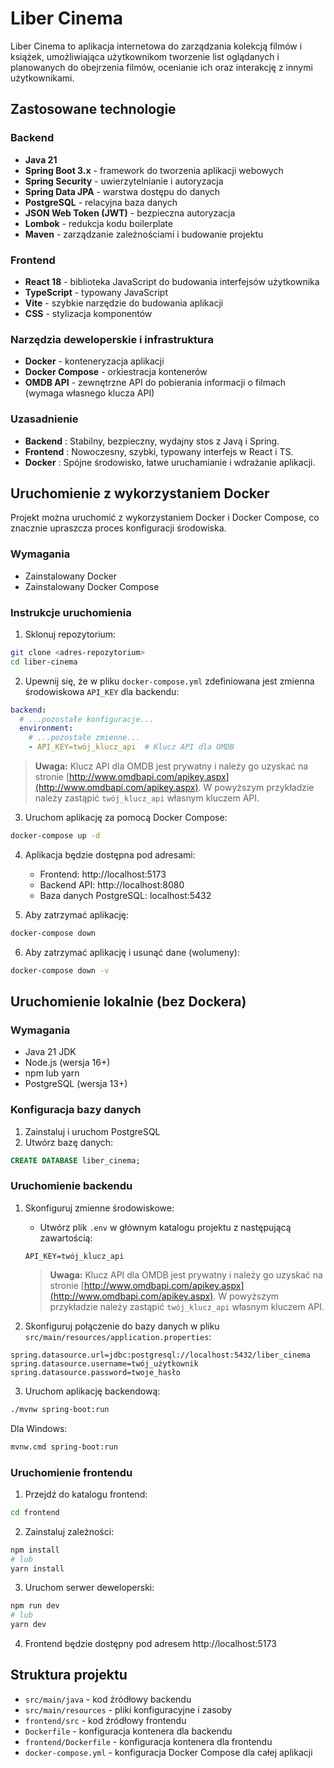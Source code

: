 # Liber Cinema

Liber Cinema to aplikacja internetowa do zarządzania kolekcją filmów i książek, umożliwiająca użytkownikom tworzenie list oglądanych i planowanych do obejrzenia filmów, ocenianie ich oraz interakcję z innymi użytkownikami.

## Zastosowane technologie

### Backend
- **Java 21**
- **Spring Boot 3.x** - framework do tworzenia aplikacji webowych
- **Spring Security** - uwierzytelnianie i autoryzacja
- **Spring Data JPA** - warstwa dostępu do danych
- **PostgreSQL** - relacyjna baza danych
- **JSON Web Token (JWT)** - bezpieczna autoryzacja
- **Lombok** - redukcja kodu boilerplate
- **Maven** - zarządzanie zależnościami i budowanie projektu

### Frontend
- **React 18** - biblioteka JavaScript do budowania interfejsów użytkownika
- **TypeScript** - typowany JavaScript
- **Vite** - szybkie narzędzie do budowania aplikacji
- **CSS** - stylizacja komponentów

### Narzędzia deweloperskie i infrastruktura
- **Docker** - konteneryzacja aplikacji
- **Docker Compose** - orkiestracja kontenerów
- **OMDB API** - zewnętrzne API do pobierania informacji o filmach (wymaga własnego klucza API)

### Uzasadnienie
- **Backend** : Stabilny, bezpieczny, wydajny stos z Javą i Spring.
- **Frontend** : Nowoczesny, szybki, typowany interfejs w React i TS.
- **Docker** : Spójne środowisko, łatwe uruchamianie i wdrażanie aplikacji.

## Uruchomienie z wykorzystaniem Docker

Projekt można uruchomić z wykorzystaniem Docker i Docker Compose, co znacznie upraszcza proces konfiguracji środowiska.

### Wymagania
- Zainstalowany Docker
- Zainstalowany Docker Compose

### Instrukcje uruchomienia

1. Sklonuj repozytorium:
```bash
git clone <adres-repozytorium>
cd liber-cinema
```

2. Upewnij się, że w pliku `docker-compose.yml` zdefiniowana jest zmienna środowiskowa `API_KEY` dla backendu:
```yaml
backend:
  # ...pozostałe konfiguracje...
  environment:
    # ...pozostałe zmienne...
    - API_KEY=twój_klucz_api  # Klucz API dla OMDB
```

> **Uwaga:** Klucz API dla OMDB jest prywatny i należy go uzyskać na stronie [http://www.omdbapi.com/apikey.aspx](http://www.omdbapi.com/apikey.aspx). W powyższym przykładzie należy zastąpić `twój_klucz_api` własnym kluczem API.

3. Uruchom aplikację za pomocą Docker Compose:
```bash
docker-compose up -d
```

4. Aplikacja będzie dostępna pod adresami:
   - Frontend: http://localhost:5173
   - Backend API: http://localhost:8080
   - Baza danych PostgreSQL: localhost:5432 

5. Aby zatrzymać aplikację:
```bash
docker-compose down
```

6. Aby zatrzymać aplikację i usunąć dane (wolumeny):
```bash
docker-compose down -v
```

## Uruchomienie lokalnie (bez Dockera)

### Wymagania
- Java 21 JDK
- Node.js (wersja 16+)
- npm lub yarn
- PostgreSQL (wersja 13+)

### Konfiguracja bazy danych
1. Zainstaluj i uruchom PostgreSQL
2. Utwórz bazę danych:
```sql
CREATE DATABASE liber_cinema;
```

### Uruchomienie backendu
1. Skonfiguruj zmienne środowiskowe:
   - Utwórz plik `.env` w głównym katalogu projektu z następującą zawartością:
   ```
   API_KEY=twój_klucz_api
   ```
   
   > **Uwaga:** Klucz API dla OMDB jest prywatny i należy go uzyskać na stronie [http://www.omdbapi.com/apikey.aspx](http://www.omdbapi.com/apikey.aspx). W powyższym przykładzie należy zastąpić `twój_klucz_api` własnym kluczem API.

2. Skonfiguruj połączenie do bazy danych w pliku `src/main/resources/application.properties`:
```properties
spring.datasource.url=jdbc:postgresql://localhost:5432/liber_cinema
spring.datasource.username=twój_użytkownik
spring.datasource.password=twoje_hasło
```

3. Uruchom aplikację backendową:
```bash
./mvnw spring-boot:run
```
Dla Windows:
```bash
mvnw.cmd spring-boot:run
```

### Uruchomienie frontendu
1. Przejdź do katalogu frontend:
```bash
cd frontend
```

2. Zainstaluj zależności:
```bash
npm install
# lub
yarn install
```

3. Uruchom serwer deweloperski:
```bash
npm run dev
# lub
yarn dev
```

4. Frontend będzie dostępny pod adresem http://localhost:5173


## Struktura projektu

- `src/main/java` - kod źródłowy backendu
- `src/main/resources` - pliki konfiguracyjne i zasoby
- `frontend/src` - kod źródłowy frontendu
- `Dockerfile` - konfiguracja kontenera dla backendu
- `frontend/Dockerfile` - konfiguracja kontenera dla frontendu
- `docker-compose.yml` - konfiguracja Docker Compose dla całej aplikacji
